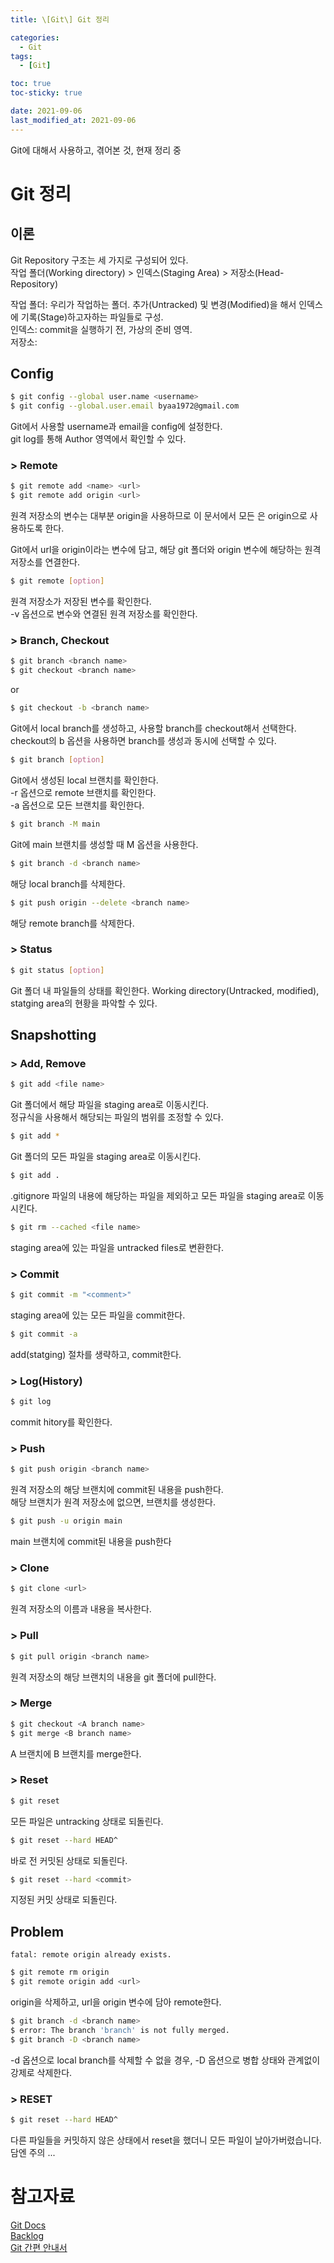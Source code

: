 ```yaml
---
title: \[Git\] Git 정리

categories:
  - Git
tags:
  - [Git]

toc: true
toc-sticky: true

date: 2021-09-06
last_modified_at: 2021-09-06
---
```


Git에 대해서 사용하고, 겪어본 것, 현재 정리 중

# Git 정리

## 이론

 Git Repository 구조는 세 가지로 구성되어 있다.  
 작업 폴더(Working directory) > 인덱스(Staging Area) > 저장소(Head-Repository)  

 작업 폴더: 우리가 작업하는 폴더. 추가(Untracked) 및 변경(Modified)을 해서 인덱스에 기록(Stage)하고자하는 파일들로 구성.  
 인덱스: commit을 실행하기 전, 가상의 준비 영역.  
 저장소:   

## Config
```sh
$ git config --global user.name <username>
$ git config --global.user.email byaa1972@gmail.com
```

 Git에서 사용할 username과 email을 config에 설정한다.   
 git log를 통해 Author 영역에서 확인할 수 있다.

### > Remote
```sh
$ git remote add <name> <url>
$ git remote add origin <url>
```

원격 저장소의 변수는 대부분 origin을 사용하므로 이 문서에서 모든 <name>은 origin으로 사용하도록 한다. 

Git에서 url을 origin이라는 변수에 담고, 해당 git 폴더와 origin 변수에 해당하는 원격저장소를 연결한다. 


```sh
$ git remote [option]
```

 원격 저장소가 저장된 변수를 확인한다.  
 -v 옵션으로 변수와 연결된 원격 저장소를 확인한다.


### > Branch, Checkout
```sh
$ git branch <branch name>
$ git checkout <branch name>
```
or
```sh
$ git checkout -b <branch name>
```
 Git에서 local branch를 생성하고, 사용할 branch를 checkout해서 선택한다.  
 checkout의 b 옵션을 사용하면 branch를 생성과 동시에 선택할 수 있다.
```sh
$ git branch [option]
```
 Git에서 생성된 local 브랜치를 확인한다.  
 -r 옵션으로 remote 브랜치를 확인한다.  
 -a 옵션으로 모든 브랜치를 확인한다.  
```sh
$ git branch -M main
```
 Git에 main 브랜치를 생성할 때 M 옵션을 사용한다.
```sh
$ git branch -d <branch name>
```
 해당 local branch를 삭제한다.
```sh
$ git push origin --delete <branch name>
```
 해당 remote branch를 삭제한다.

### > Status
```sh
$ git status [option]
```
 Git 폴더 내 파일들의 상태를 확인한다.
 Working directory(Untracked, modified), statging area의 현황을 파악할 수 있다.

## Snapshotting

### > Add, Remove
```sh
$ git add <file name>
```
 Git 폴더에서 해당 파일을 staging area로 이동시킨다.  
 정규식을 사용해서 해당되는 파일의 범위를 조정할 수 있다.
```sh
$ git add *
```
 Git 폴더의 모든 파일을 staging area로 이동시킨다.
```sh
$ git add .
```
 .gitignore 파일의 내용에 해당하는 파일을 제외하고 모든 파일을 staging area로 이동시킨다.
```sh
$ git rm --cached <file name>
```
 staging area에 있는 파일을 untracked files로 변환한다.


### > Commit
```sh
$ git commit -m "<comment>"
```
 staging area에 있는 모든 파일을 commit한다.
```sh
$ git commit -a
```
 add(statging) 절차를 생략하고, commit한다.


### > Log(History)
```sh
$ git log
```
 commit hitory를 확인한다.

### > Push
```sh
$ git push origin <branch name>
```
원격 저장소의 해당 브랜치에 commit된 내용을 push한다.  
해당 브랜치가 원격 저장소에 없으면, 브랜치를 생성한다.

```sh
$ git push -u origin main
```
main 브랜치에 commit된 내용을 push한다

### > Clone
```sh
$ git clone <url>
```
 원격 저장소의 이름과 내용을 복사한다.

### > Pull
```sh
$ git pull origin <branch name>
```
 원격 저장소의 해당 브랜치의 내용을 git 폴더에 pull한다.


### > Merge
```sh
$ git checkout <A branch name>
$ git merge <B branch name>
```
A 브랜치에 B 브랜치를 merge한다.


### > Reset
```sh
$ git reset
```
모든 파일은 untracking 상태로 되돌린다.

```sh
$ git reset --hard HEAD^
```
바로 전 커밋된 상태로 되돌린다.

```sh
$ git reset --hard <commit>
```
지정된 커밋 상태로 되돌린다.



## Problem
```
fatal: remote origin already exists.
```
```sh
$ git remote rm origin
$ git remote origin add <url>
```

 origin을 삭제하고, url을 origin 변수에 담아 remote한다.
```sh
$ git branch -d <branch name>
$ error: The branch 'branch' is not fully merged.
$ git branch -D <branch name>
```
 -d 옵션으로 local branch를 삭제할 수 없을 경우,
 -D 옵션으로 병합 상태와 관계없이 강제로 삭제한다.


### > RESET
```sh
$ git reset --hard HEAD^
```
다른 파일들을 커밋하지 않은 상태에서 reset을 했더니 모든 파일이 날아가버렸습니다. 담엔 주의 ...


# 참고자료

[Git Docs](https://git-scm.com/docs)  
[Backlog](https://backlog.com/git-tutorial/kr/)  
[Git 간편 안내서](https://rogerdudler.github.io/git-guide/index.ko.html)